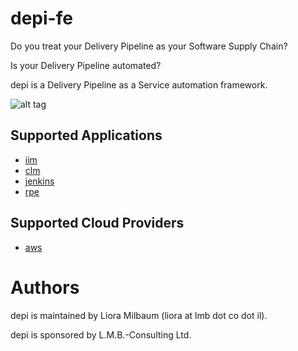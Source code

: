 # depi-fe

Do you treat your Delivery Pipeline as your Software Supply Chain?

Is your Delivery Pipeline automated?

depi is a Delivery Pipeline as a Service automation framework.

![alt tag](https://github.com/lioramilbaum/depi-fe/blob/master/images/depi.png)

## Supported Applications
* [iim](https://github.com/lioramilbaum/depi-fe/blob/master/apps/iim.md "Title")
* [clm](https://github.com/lioramilbaum/depi-fe/blob/master/apps/clm.md "Title")
* [jenkins](https://github.com/lioramilbaum/depi-fe/blob/master/apps/jenkins.md "Title")
* [rpe](https://github.com/lioramilbaum/depi-fe/blob/master/apps/rpe.md "Title")

## Supported Cloud Providers
* [aws](https://github.com/lioramilbaum/depi-fe/blob/master/cloud_providers/aws.md "Title")

# Authors

depi is maintained by Liora Milbaum (liora at lmb dot co dot il).

depi is sponsored by L.M.B.-Consulting Ltd.
